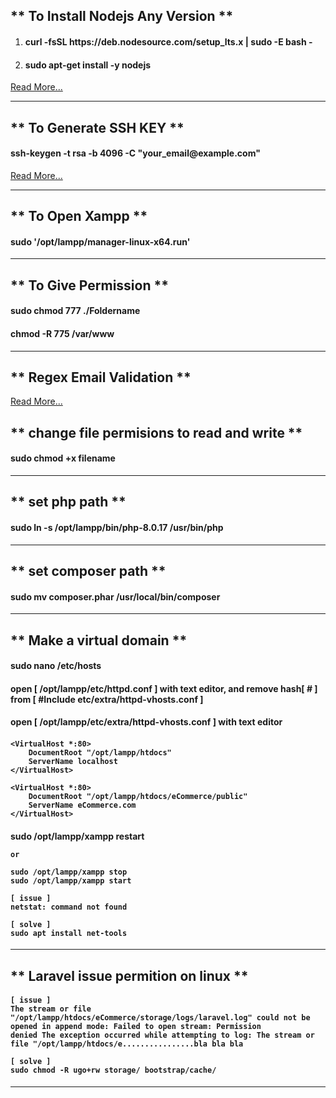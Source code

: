 <h2>** To Install Nodejs Any Version **</h2>
<ol>
    <li>
        <h4>curl -fsSL https://deb.nodesource.com/setup_lts.x | sudo -E bash -</h4>
    </li>
    <li>
        <h4>sudo apt-get install -y nodejs</h4>
    </li>
</ol>
<a href="https://github.com/nodesource/distributions/blob/master/README.md">Read More...</a>

<hr/>

<h2>** To Generate SSH KEY **</h2>
<h4>ssh-keygen -t rsa -b 4096 -C "your_email@example.com"</h4>
<a href="https://docs.github.com/en/authentication/connecting-to-github-with-ssh/generating-a-new-ssh-key-and-adding-it-to-the-ssh-agent">
Read More...
</a>

<hr/>

<h2>** To Open Xampp **</h2>
<h4>sudo '/opt/lampp/manager-linux-x64.run'</h4>

<hr/>

<h2>** To Give Permission **</h2>
<h4>sudo chmod 777 ./Foldername</h4>
<h4>chmod -R 775 /var/www</h4>
<hr/>

<h2>** Regex Email Validation **</h2>
<a href="https://stackoverflow.com/questions/46155/whats-the-best-way-to-validate-an-email-address-in-javascript">
Read More...
</a>

<h2>** change file permisions to read and write **</h2>
<h4>sudo chmod +x filename</h4>

<hr/>


<h2>** set php path **</h2>
<h4>sudo ln -s /opt/lampp/bin/php-8.0.17 /usr/bin/php</h4>

<hr/>

<h2>** set composer path **</h2>
<h4>sudo mv composer.phar /usr/local/bin/composer</h4>

<hr/>


<h2>** Make a virtual domain **</h2>
<h4>sudo nano /etc/hosts</h4>
<h4>open [ /opt/lampp/etc/httpd.conf ] with text editor, and remove hash[ # ] from [ #Include etc/extra/httpd-vhosts.conf ]</h4>
<h4>open [ /opt/lampp/etc/extra/httpd-vhosts.conf ] with text editor</h4>
<h4>

    <VirtualHost *:80>
        DocumentRoot "/opt/lampp/htdocs"
        ServerName localhost
    </VirtualHost>

    <VirtualHost *:80>
        DocumentRoot "/opt/lampp/htdocs/eCommerce/public"
        ServerName eCommerce.com
    </VirtualHost>

</h4>
<h4>
    sudo /opt/lampp/xampp restart
    
    or
    
    sudo /opt/lampp/xampp stop
    sudo /opt/lampp/xampp start
    
    [ issue ]
    netstat: command not found
    
    [ solve ]
    sudo apt install net-tools
</h4>

<hr/>


<h2>** Laravel issue permition on linux **</h2>
<h4>

    [ issue ]
    The stream or file "/opt/lampp/htdocs/eCommerce/storage/logs/laravel.log" could not be opened in append mode: Failed to open stream: Permission           denied The exception occurred while attempting to log: The stream or file "/opt/lampp/htdocs/e................bla bla bla
    
    [ solve ]
    sudo chmod -R ugo+rw storage/ bootstrap/cache/
    
</h4>

<hr/>
    
    


